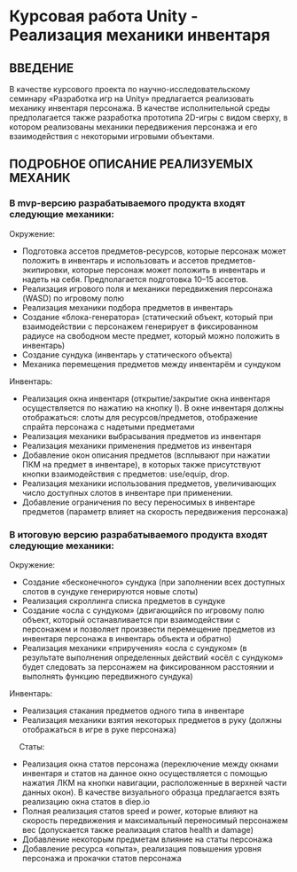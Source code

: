 # Курсовая работа Unity - Реализация механики инвентаря

## ВВЕДЕНИЕ
В качестве курсового проекта по научно-исследовательскому семинару «Разработка игр на Unity» предлагается реализовать механику инвентаря персонажа. В качестве исполнительной среды предполагается также разработка прототипа 2D-игры с видом сверху, в котором реализованы механики передвижения персонажа и его взаимодействия с некоторыми игровыми объектами.
 
## ПОДРОБНОЕ ОПИСАНИЕ РЕАЛИЗУЕМЫХ МЕХАНИК
### В mvp-версию разрабатываемого продукта входят следующие механики: 

Окружение:
*	Подготовка ассетов предметов-ресурсов, которые персонаж может положить в инвентарь и использовать и ассетов предметов-экипировки, которые персонаж может положить в инвентарь и надеть на себя. Предполагается подготовка 10–15  ассетов.
*	Реализация игрового поля и механики передвижения персонажа (WASD) по игровому полю
*	Реализация механики подбора предметов в инвентарь
*	Создание «блока-генератора» (статический объект, который при взаимодействии с персонажем генерирует в фиксированном радиусе на свободном месте предмет, который можно положить в инвентарь) 
*	Создание сундука (инвентарь у статического объекта)
*	Механика перемещения предметов между инвентарём и сундуком

 
Инвентарь:
*	Реализация окна инвентаря (открытие/закрытие окна инвентаря осуществляется по нажатию на кнопку I). В окне инвентаря должны отображаться: слоты для ресурсов/предметов, отображение спрайта персонажа с надетыми предметами
*	Реализация механики выбрасывания предметов из инвентаря
*	Реализация механики применения предметов из инвентаря
*	Добавление окон описания предметов (всплывают при нажатии ПКМ на предмет в инвентаре), в которых также присутствуют кнопки взаимодействия с предметов: use/equip, drop.
*	Реализация механики использования предметов, увеличивающих число доступных слотов в инвентаре при применении.
*	Добавление ограничения по весу переносимых в инвентаре предметов (параметр влияет на скорость передвижения персонажа)
 
 
### В итоговую версию разрабатываемого продукта входят следующие механики:

Окружение:
*	Создание «бесконечного» сундука (при заполнении всех доступных слотов в сундуке генерируются новые слоты)
*	Реализация скроллинга списка предметов в сундуке
*	Создание «осла с сундуком» (двигающийся по игровому полю объект, который останавливается при взаимодействии с персонажем и позволяет произвести перемещение предметов из инвентаря персонажа в инвентарь объекта и обратно)
*	Реализация механики «приручения» «осла с сундуком» (в результате выполнения определенных действий «осёл с сундуком» будет следовать за персонажем на фиксированном расстоянии и выполнять функцию передвижного сундука)


Инвентарь:
*	Реализация стакания предметов одного типа в инвентаре
*	Реализация механики взятия некоторых предметов в руку (должны отображаться в игре в руке персонажа)
 
 
Статы:
*	Реализация окна статов персонажа (переключение между окнами инвентаря и статов на данное окно осуществляется с помощью нажатия ЛКМ на кнопки навигации, расположенные в верхней части данных окон). В качестве визуального образца предлагается взять реализацию окна статов в diep.io 
*	Полная реализация статов speed и power, которые влияют на скорость передвижения и максимальный переносимый персонажем вес (допускается также реализация статов health и damage)
*	Добавление некоторым предметам влияние на статы персонажа
*	Добавление ресурса «опыта», реализация повышения уровня персонажа и прокачки статов персонажа

